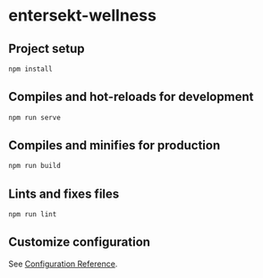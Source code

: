 # entersekt-wellness

## Project setup

```bash
npm install
```

## Compiles and hot-reloads for development

```bash
npm run serve
```

## Compiles and minifies for production

```bash
npm run build
```

## Lints and fixes files

```bash
npm run lint
```

## Customize configuration

See [Configuration Reference](https://cli.vuejs.org/config/).
